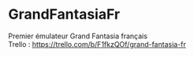 # GrandFantasiaFr
Premier émulateur Grand Fantasia français <br/>
Trello : https://trello.com/b/F1fkzQOf/grand-fantasia-fr
